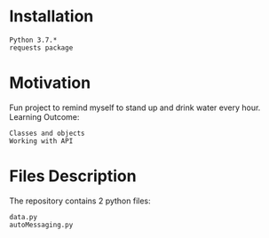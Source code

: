 # Installation

    Python 3.7.*
    requests package
   
# Motivation

Fun project to remind myself to stand up and drink water every hour.
Learning Outcome:

    Classes and objects
    Working with API
    
# Files Description

The repository contains 2 python files:
    
    data.py
    autoMessaging.py
